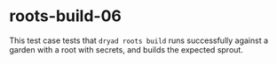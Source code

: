 
# roots-build-06

This test case tests that `dryad roots build` runs successfully against a garden with a root with secrets, and builds the expected sprout.